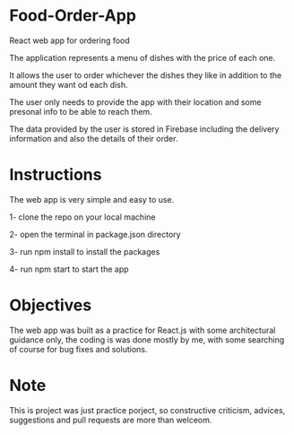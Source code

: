 # Food-Order-App

React web app for ordering food

The application represents a menu of dishes with the price of each one.

It allows the user to order whichever the dishes they like in addition to the amount they want od each dish.

The user only needs to provide the app with their location and some presonal info to be able to reach them.

The data provided by the user is stored in Firebase including the delivery information and also the details of their order.

# Instructions

The web app is very simple and easy to use.

1- clone the repo on your local machine

2- open the terminal in package.json directory

3- run npm install to install the packages

4- run npm start to start the app

# Objectives

The web app was built as a practice for React.js with some architectural guidance only, the coding is was done mostly by me, with some searching of course for bug fixes and solutions.

# Note

This is project was just practice porject, so constructive criticism, advices, suggestions
and pull requests are more than welceom.

